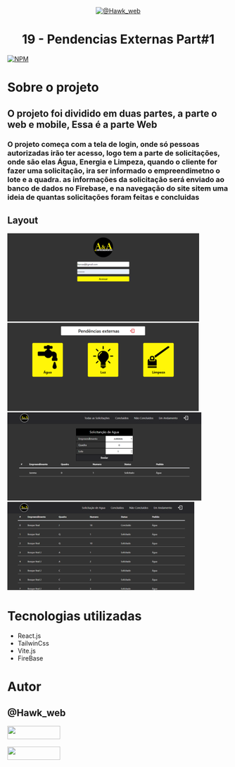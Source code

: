 <p align="center">
  <a href="https://github.com/CapitaoLebara">
    <img src="https://instagram.fssa10-1.fna.fbcdn.net/v/t51.2885-15/351792144_287249600392153_3706385588347392234_n.heic?stp=dst-jpg_e35&_nc_ht=instagram.fssa10-1.fna.fbcdn.net&_nc_cat=101&_nc_ohc=66Rqw-Ni9qoAX8R4YTq&edm=ACWDqb8BAAAA&ccb=7-5&ig_cache_key=MzExNzgzODg1NjczMzUxMjI4NQ%3D%3D.2-ccb7-5&oh=00_AfCIZDzfF6PbHuLsm8NpCnCIjM6iszy6dmh7d8soyB_pjQ&oe=64820B7D&_nc_sid=640168" alt="@Hawk_web" height="150">
  </a>
  <h1 align="center">19 - Pendencias Externas Part#1</h1>
</p>

[![NPM](https://img.shields.io/npm/l/react)](https://github.com/devsuperior/sds1-wmazoni/blob/master/LICENSE) 
# Sobre o projeto

## O projeto foi dividido em duas partes, a parte o web e mobile, Essa é a parte Web

### O projeto começa com a tela de login, onde só pessoas autorizadas irão ter acesso, logo tem a parte de solicitações, onde são elas Água, Energia e Limpeza, quando o cliente for fazer uma solicitação, ira ser informado o empreendimetno o lote e a quadra. as informações da solicitação será enviado ao banco de dados no Firebase, e na navegação do site sitem uma ideia de quantas solicitações foram feitas e concluidas

## Layout 
<img src="./readme/img1.png" alt="@Hawk_web" height="200">
<img src="./readme/img2.png" alt="@Hawk_web" height="200">
<img src="./readme/img3.png" alt="@Hawk_web" height="200">
<img src="./readme/img4.png" alt="@Hawk_web" height="200">

# Tecnologias utilizadas
- React.js
- TailwinCss
- Vite.js
- FireBase

# Autor

## @Hawk_web

<!-- linkedin -->
<p align="esquerda">
<a href="https://br.linkedin.com/in/ikaro-de-assis-sousa-909406196?trk=public_profile_browsemap&original_referer=https%3A%2F%2Fwww.google.com%2F" target="blank">
<img align="center " src="https://img.shields.io/badge/LinkedIn-0077B5?style=for-the-badge&logo=linkedin&logoColor=white" 
  width="120" height="30" />
</a>

<a href="https://instagram.com/https:/ /www.instagram.com/hawk_web/?theme=dark" target="blank"><img align="center" src="https://img.shields.io/badge/Instagram-E4405F?style=for-the-badge&logo=instagram&logoColor=white" height="30" width="120"/></a>
</p>
